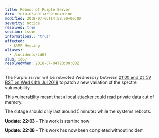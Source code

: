 ```yaml
---
title: Reboot of Purple Server
date: 2018-07-03T14:58:00+00:00
modified: 2018-07-03T14:58:00+00:00
severity: notice
resolved: true
section: issue
informational: "true"
affected:
  - LAMP Hosting
aliases:
  - /incidents/id67
slug: id67
resolvedWhen: 2018-07-04T23:00:00Z
---
```


The Purple server will be rebooted Wednesday between [21:00 and 23:59 BST on Wed 04th Jul 2018](https://www.timeanddate.com/worldclock/fixedtime.html?iso=20180704T20&ah=3) to patch a new variation of the spectre vulnerability.

This vulnerability meant that a local attacker could read private data out of memory.

The outage should only last around 5 minutes while the systems reboots.

**Update: 22:03** -  This work is starting now

**Update: 22:08** -  This work has now been completed without incident.

